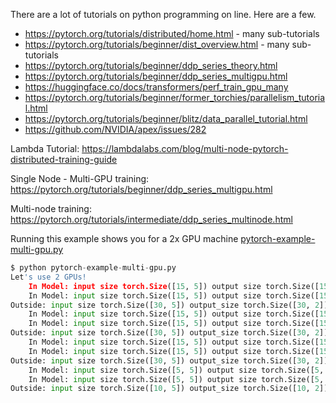 

There are a lot of tutorials on python programming on line.  Here are a few.

* https://pytorch.org/tutorials/distributed/home.html - many sub-tutorials
* https://pytorch.org/tutorials/beginner/dist_overview.html - many sub-tutorials
* https://pytorch.org/tutorials/beginner/ddp_series_theory.html
* https://pytorch.org/tutorials/beginner/ddp_series_multigpu.html
* https://huggingface.co/docs/transformers/perf_train_gpu_many
* https://pytorch.org/tutorials/beginner/former_torchies/parallelism_tutorial.html
* https://pytorch.org/tutorials/beginner/blitz/data_parallel_tutorial.html
* https://github.com/NVIDIA/apex/issues/282

Lambda Tutorial:
   https://lambdalabs.com/blog/multi-node-pytorch-distributed-training-guide

Single Node - Multi-GPU training:
   https://pytorch.org/tutorials/beginner/ddp_series_multigpu.html

Multi-node training:
   https://pytorch.org/tutorials/intermediate/ddp_series_multinode.html


Running this example shows you for a 2x GPU machine <A HREF="https://github.com/markwdalton/lambdalabs/tree/main/documentation/software/multi-gpu/pytorch-example-multi-gpu.py">pytorch-example-multi-gpu.py</A> 

```python
$ python pytorch-example-multi-gpu.py
Let's use 2 GPUs!
	In Model: input size torch.Size([15, 5]) output size torch.Size([15, 2])
	In Model: input size torch.Size([15, 5]) output size torch.Size([15, 2])
Outside: input size torch.Size([30, 5]) output_size torch.Size([30, 2])
	In Model: input size torch.Size([15, 5]) output size torch.Size([15, 2])
	In Model: input size torch.Size([15, 5]) output size torch.Size([15, 2])
Outside: input size torch.Size([30, 5]) output_size torch.Size([30, 2])
	In Model: input size torch.Size([15, 5]) output size torch.Size([15, 2])
	In Model: input size torch.Size([15, 5]) output size torch.Size([15, 2])
Outside: input size torch.Size([30, 5]) output_size torch.Size([30, 2])
	In Model: input size torch.Size([5, 5]) output size torch.Size([5, 2])
	In Model: input size torch.Size([5, 5]) output size torch.Size([5, 2])
Outside: input size torch.Size([10, 5]) output_size torch.Size([10, 2])
```
